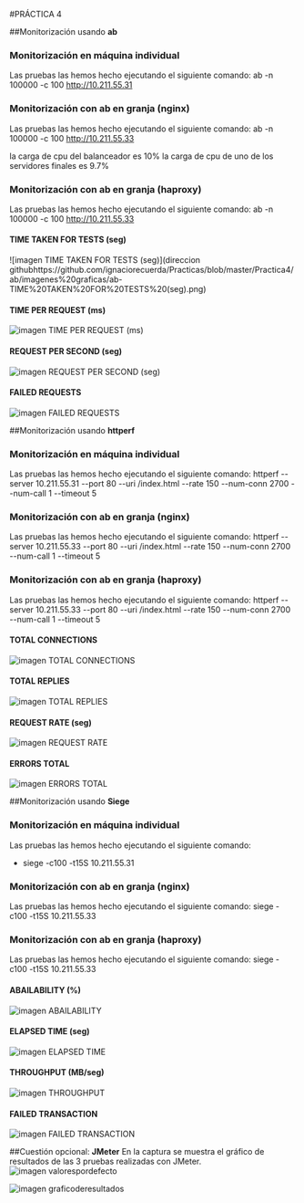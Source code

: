 #PRÁCTICA 4

##Monitorización usando **ab**
### Monitorización en **máquina individual**
Las pruebas las hemos hecho ejecutando el siguiente comando:
 ab -n 100000 -c 100 http://10.211.55.31 

### Monitorización con **ab** en **granja (nginx)**
Las pruebas las hemos hecho ejecutando el siguiente comando:
 ab -n 100000 -c 100 http://10.211.55.33 

la carga de cpu del balanceador es 10%
la carga de cpu de uno de los servidores finales es 9.7%

### Monitorización con **ab** en **granja (haproxy)**
Las pruebas las hemos hecho ejecutando el siguiente comando:
 ab -n 100000 -c 100 http://10.211.55.33 

#### TIME TAKEN FOR TESTS (seg)
![imagen TIME TAKEN FOR TESTS (seg)](direccion githubhttps://github.com/ignaciorecuerda/Practicas/blob/master/Practica4/ab/imagenes%20graficas/ab-TIME%20TAKEN%20FOR%20TESTS%20(seg).png)

#### TIME PER REQUEST (ms)
![imagen TIME PER REQUEST (ms)](https://github.com/ignaciorecuerda/Practicas/blob/master/Practica4/ab/imagenes%20graficas/ab-TIME%20PER%20REQUEST%20(ms).png)

#### REQUEST PER SECOND (seg)
![imagen REQUEST PER SECOND (seg)](https://github.com/ignaciorecuerda/Practicas/blob/master/Practica4/ab/imagenes%20graficas/ab-REQUEST%20PER%20SECOND%20(seg).png)

#### FAILED REQUESTS
![imagen FAILED REQUESTS](https://github.com/ignaciorecuerda/Practicas/blob/master/Practica4/ab/imagenes%20graficas/ab-FAILED%20REQUESTS.png) 




##Monitorización usando **httperf**
### Monitorización en **máquina individual**
Las pruebas las hemos hecho ejecutando el siguiente comando:
 httperf --server 10.211.55.31 --port 80 --uri /index.html --rate 150 --num-conn 2700 --num-call 1 --timeout 5 

### Monitorización con **ab** en **granja (nginx)**
Las pruebas las hemos hecho ejecutando el siguiente comando:
 httperf --server 10.211.55.33 --port 80 --uri /index.html --rate 150 --num-conn 2700 --num-call 1 --timeout 5 

### Monitorización con **ab** en **granja (haproxy)**
Las pruebas las hemos hecho ejecutando el siguiente comando:
 httperf --server 10.211.55.33 --port 80 --uri /index.html --rate 150 --num-conn 2700 --num-call 1 --timeout 5 

#### TOTAL CONNECTIONS
![imagen TOTAL CONNECTIONS](https://github.com/ignaciorecuerda/Practicas/blob/master/Practica4/httperf/imagenes%20graficas/httperf-TOTAL%20CONNECTIONS.png)

#### TOTAL REPLIES
![imagen TOTAL REPLIES](https://github.com/ignaciorecuerda/Practicas/blob/master/Practica4/httperf/imagenes%20graficas/httperf-TOTAL%20REPLIES.png)

#### REQUEST RATE (seg)
![imagen REQUEST RATE](https://github.com/ignaciorecuerda/Practicas/blob/master/Practica4/httperf/imagenes%20graficas/httperf-REQUEST%20RATE%20(seg).png)

#### ERRORS TOTAL
![imagen ERRORS TOTAL](https://github.com/ignaciorecuerda/Practicas/blob/master/Practica4/httperf/imagenes%20graficas/httperf-ERRORS%20TOTAL.png)




##Monitorización usando **Siege**
### Monitorización en **máquina individual**
Las pruebas las hemos hecho ejecutando el siguiente comando:
* siege -c100 -t15S 10.211.55.31 

### Monitorización con **ab** en **granja (nginx)**
Las pruebas las hemos hecho ejecutando el siguiente comando:
 siege -c100 -t15S 10.211.55.33 

### Monitorización con **ab** en **granja (haproxy)**
Las pruebas las hemos hecho ejecutando el siguiente comando:
 siege -c100 -t15S 10.211.55.33 

#### ABAILABILITY (%)
![imagen ABAILABILITY](https://github.com/ignaciorecuerda/Practicas/blob/master/Practica4/siege/imagenes%20graficas/siege-ABAILABILITY%20(%25).png)

#### ELAPSED TIME (seg)
![imagen ELAPSED TIME](https://github.com/ignaciorecuerda/Practicas/blob/master/Practica4/siege/imagenes%20graficas/siege-ELAPSED%20TIME%20(seg).png)

#### THROUGHPUT (MB/seg)
![imagen THROUGHPUT](https://github.com/ignaciorecuerda/Practicas/blob/master/Practica4/siege/imagenes%20graficas/siege-THROUGHPUT%20(MB:seg).png)

#### FAILED TRANSACTION
![imagen FAILED TRANSACTION](https://github.com/ignaciorecuerda/Practicas/blob/master/Practica4/siege/imagenes%20graficas/siege-FAILED%20TRANSACTION.png)


##Cuestión opcional: **JMeter**
En la captura se muestra el gráfico de resultados de las 3 pruebas realizadas con JMeter.
![imagen valorespordefecto](https://github.com/ignaciorecuerda/Practicas/blob/master/Practica4/jmeter/peticion_http.png)

![imagen graficoderesultados](https://github.com/ignaciorecuerda/Practicas/blob/master/Practica4/jmeter/graficoderesultados.png)


